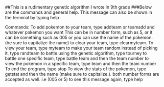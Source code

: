 ##This is a rudimentary genetic algorithm I wrote in 9th grade
###Below are the commands and general help. This message can also be shown in the terminal by typing help



Commands:
To add pokemon to your team, type addteam or teamadd and whatever pokemon you want
This can be in number form, such as 5, or it can be something such as 005
or you can use the name of the pokemon. (be sure to capitalize the name)
to clear your team, type clearmyteam. To view your team, type myteam
to make your team random instead of picking it, type randteam
to battle using the genetic algorithm, type tourney
to battle one specific team, type battle team and then the team number
to view the pokemon in a specific team, type team and then the team number
To end the program, type stop
To view the stats of the pokemon, type getstat and then the name
(make sure to capitalize.). both number forms are accepted as well. i.e (005 or 5)
to see this message again, type help

